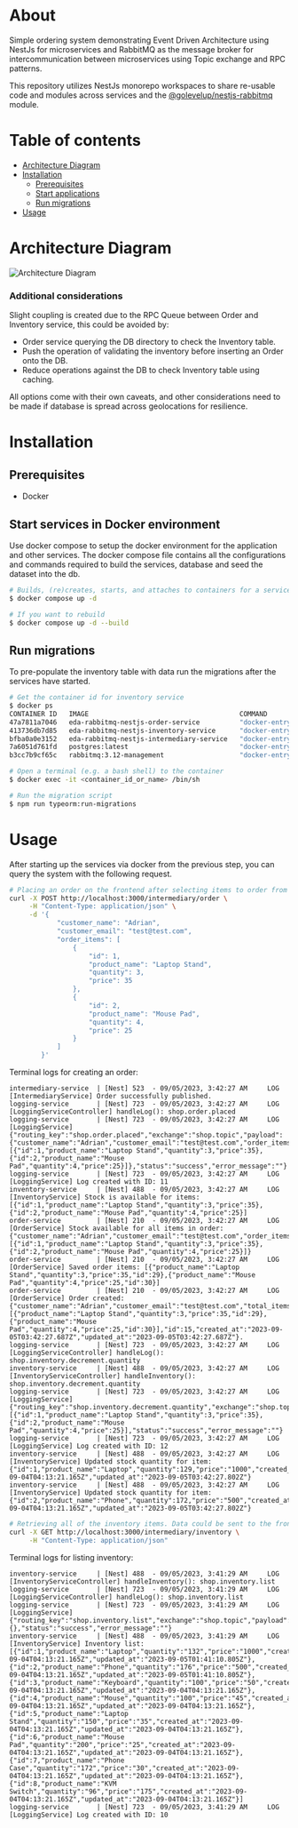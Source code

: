 # About

Simple ordering system demonstrating Event Driven Architecture using NestJs for microservices and RabbitMQ as the message broker for intercommunication between microservices using Topic exchange and RPC patterns.

This repository utilizes NestJs monorepo workspaces to share re-usable code and modules across services and the [@golevelup/nestjs-rabbitmq](https://www.npmjs.com/package/@golevelup/nestjs-rabbitmq) module.

# Table of contents

<!--ts-->

- [Architecture Diagram](#architecture-diagram)
- [Installation](#installation)
  - [Prerequisites](#prerequisites)
  - [Start applications](#start-applications)
  - [Run migrations](#run-migrations)
- [Usage](#usage)
<!--te-->

# Architecture Diagram

![Architecture Diagram](/docs/architecture.png)

### Additional considerations

Slight coupling is created due to the RPC Queue between Order and Inventory service, this could be avoided by:

- Order service querying the DB directory to check the Inventory table.
- Push the operation of validating the inventory before inserting an Order onto the DB.
- Reduce operations against the DB to check Inventory table using caching.

All options come with their own caveats, and other considerations need to be made if database is spread across geolocations for resilience.

# Installation

## Prerequisites

- Docker

## Start services in Docker environment

Use docker compose to setup the docker environment for the application and other services. The docker compose file contains all the configurations and commands required to build the services, database and seed the dataset into the db.

```bash
# Builds, (re)creates, starts, and attaches to containers for a service in detached mode. Ommit -d if you don't want to run in detached mode.
$ docker compose up -d

# If you want to rebuild
$ docker compose up -d --build
```

## Run migrations

To pre-populate the inventory table with data run the migrations after the services have started.

```bash
# Get the container id for inventory service
$ docker ps
CONTAINER ID   IMAGE                                      COMMAND                  CREATED          STATUS                    PORTS                                                                                                         NAMES
47a7811a7046   eda-rabbitmq-nestjs-order-service          "docker-entrypoint.s…"   48 minutes ago   Up 46 minutes                                                                                                                           order-service
413736db7d85   eda-rabbitmq-nestjs-inventory-service      "docker-entrypoint.s…"   48 minutes ago   Up 46 minutes                                                                                                                           inventory-service
bfba0a0e3152   eda-rabbitmq-nestjs-intermediary-service   "docker-entrypoint.s…"   48 minutes ago   Up 46 minutes             0.0.0.0:3000->3000/tcp                                                                                        intermediary-service
7a6051d761fd   postgres:latest                            "docker-entrypoint.s…"   48 minutes ago   Up 47 minutes             0.0.0.0:5432->5432/tcp                                                                                        shopdb
b3cc7b9cf65c   rabbitmq:3.12-management                   "docker-entrypoint.s…"   48 minutes ago   Up 47 minutes (healthy)   4369/tcp, 5671/tcp, 0.0.0.0:5672->5672/tcp, 15671/tcp, 15691-15692/tcp, 25672/tcp, 0.0.0.0:15672->15672/tcp   rabbitmq

# Open a terminal (e.g. a bash shell) to the container
$ docker exec -it <container_id_or_name> /bin/sh

# Run the migration script
$ npm run typeorm:run-migrations
```

# Usage

After starting up the services via docker from the previous step, you can query the system with the following request.

```bash
# Placing an order on the frontend after selecting items to order from the displayed inventory.
curl -X POST http://localhost:3000/intermediary/order \
     -H "Content-Type: application/json" \
     -d '{
            "customer_name": "Adrian",
            "customer_email": "test@test.com",
            "order_items": [
                {
                    "id": 1,
                    "product_name": "Laptop Stand",
                    "quantity": 3,
                    "price": 35
                },
                {
                    "id": 2,
                    "product_name": "Mouse Pad",
                    "quantity": 4,
                    "price": 25
                }
            ]
        }'
```

Terminal logs for creating an order:
```
intermediary-service  | [Nest] 523  - 09/05/2023, 3:42:27 AM     LOG [IntermediaryService] Order successfully published.
logging-service       | [Nest] 723  - 09/05/2023, 3:42:27 AM     LOG [LoggingServiceController] handleLog(): shop.order.placed
logging-service       | [Nest] 723  - 09/05/2023, 3:42:27 AM     LOG [LoggingService] {"routing_key":"shop.order.placed","exchange":"shop.topic","payload":{"customer_name":"Adrian","customer_email":"test@test.com","order_items":[{"id":1,"product_name":"Laptop Stand","quantity":3,"price":35},{"id":2,"product_name":"Mouse Pad","quantity":4,"price":25}]},"status":"success","error_message":""}
logging-service       | [Nest] 723  - 09/05/2023, 3:42:27 AM     LOG [LoggingService] Log created with ID: 11
inventory-service     | [Nest] 488  - 09/05/2023, 3:42:27 AM     LOG [InventoryService] Stock is available for items: [{"id":1,"product_name":"Laptop Stand","quantity":3,"price":35},{"id":2,"product_name":"Mouse Pad","quantity":4,"price":25}]
order-service         | [Nest] 210  - 09/05/2023, 3:42:27 AM     LOG [OrderService] Stock available for all items in order: {"customer_name":"Adrian","customer_email":"test@test.com","order_items":[{"id":1,"product_name":"Laptop Stand","quantity":3,"price":35},{"id":2,"product_name":"Mouse Pad","quantity":4,"price":25}]}
order-service         | [Nest] 210  - 09/05/2023, 3:42:27 AM     LOG [OrderService] Saved order items: [{"product_name":"Laptop Stand","quantity":3,"price":35,"id":29},{"product_name":"Mouse Pad","quantity":4,"price":25,"id":30}]
order-service         | [Nest] 210  - 09/05/2023, 3:42:27 AM     LOG [OrderService] Order created: {"customer_name":"Adrian","customer_email":"test@test.com","total_items":7,"total_value":205,"order_items":[{"product_name":"Laptop Stand","quantity":3,"price":35,"id":29},{"product_name":"Mouse Pad","quantity":4,"price":25,"id":30}],"id":15,"created_at":"2023-09-05T03:42:27.687Z","updated_at":"2023-09-05T03:42:27.687Z"}.
logging-service       | [Nest] 723  - 09/05/2023, 3:42:27 AM     LOG [LoggingServiceController] handleLog(): shop.inventory.decrement.quantity
inventory-service     | [Nest] 488  - 09/05/2023, 3:42:27 AM     LOG [InventoryServiceController] handleInventory(): shop.inventory.decrement.quantity
logging-service       | [Nest] 723  - 09/05/2023, 3:42:27 AM     LOG [LoggingService] {"routing_key":"shop.inventory.decrement.quantity","exchange":"shop.topic","payload":[{"id":1,"product_name":"Laptop Stand","quantity":3,"price":35},{"id":2,"product_name":"Mouse Pad","quantity":4,"price":25}],"status":"success","error_message":""}
logging-service       | [Nest] 723  - 09/05/2023, 3:42:27 AM     LOG [LoggingService] Log created with ID: 12
inventory-service     | [Nest] 488  - 09/05/2023, 3:42:27 AM     LOG [InventoryService] Updated stock quantity for item: {"id":1,"product_name":"Laptop","quantity":129,"price":"1000","created_at":"2023-09-04T04:13:21.165Z","updated_at":"2023-09-05T03:42:27.802Z"}
inventory-service     | [Nest] 488  - 09/05/2023, 3:42:27 AM     LOG [InventoryService] Updated stock quantity for item: {"id":2,"product_name":"Phone","quantity":172,"price":"500","created_at":"2023-09-04T04:13:21.165Z","updated_at":"2023-09-05T03:42:27.802Z"}
```


```bash
# Retrieving all of the inventory items. Data could be sent to the frontend using Webhooks.
curl -X GET http://localhost:3000/intermediary/inventory \
     -H "Content-Type: application/json"
```

Terminal logs for listing inventory:
```
inventory-service     | [Nest] 488  - 09/05/2023, 3:41:29 AM     LOG [InventoryServiceController] handleInventory(): shop.inventory.list
logging-service       | [Nest] 723  - 09/05/2023, 3:41:29 AM     LOG [LoggingServiceController] handleLog(): shop.inventory.list
logging-service       | [Nest] 723  - 09/05/2023, 3:41:29 AM     LOG [LoggingService] {"routing_key":"shop.inventory.list","exchange":"shop.topic","payload":{},"status":"success","error_message":""}
inventory-service     | [Nest] 488  - 09/05/2023, 3:41:29 AM     LOG [InventoryService] Inventory list: [{"id":1,"product_name":"Laptop","quantity":"132","price":"1000","created_at":"2023-09-04T04:13:21.165Z","updated_at":"2023-09-05T01:41:10.805Z"},{"id":2,"product_name":"Phone","quantity":"176","price":"500","created_at":"2023-09-04T04:13:21.165Z","updated_at":"2023-09-05T01:41:10.805Z"},{"id":3,"product_name":"Keyboard","quantity":"100","price":"50","created_at":"2023-09-04T04:13:21.165Z","updated_at":"2023-09-04T04:13:21.165Z"},{"id":4,"product_name":"Mouse","quantity":"100","price":"45","created_at":"2023-09-04T04:13:21.165Z","updated_at":"2023-09-04T04:13:21.165Z"},{"id":5,"product_name":"Laptop Stand","quantity":"150","price":"35","created_at":"2023-09-04T04:13:21.165Z","updated_at":"2023-09-04T04:13:21.165Z"},{"id":6,"product_name":"Mouse Pad","quantity":"200","price":"25","created_at":"2023-09-04T04:13:21.165Z","updated_at":"2023-09-04T04:13:21.165Z"},{"id":7,"product_name":"Phone Case","quantity":"172","price":"30","created_at":"2023-09-04T04:13:21.165Z","updated_at":"2023-09-04T04:13:21.165Z"},{"id":8,"product_name":"KVM Switch","quantity":"96","price":"175","created_at":"2023-09-04T04:13:21.165Z","updated_at":"2023-09-04T04:13:21.165Z"}]
logging-service       | [Nest] 723  - 09/05/2023, 3:41:29 AM     LOG [LoggingService] Log created with ID: 10
```
